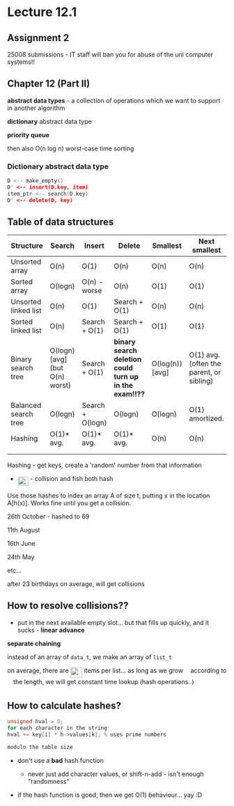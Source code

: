 # Lecture 12.1

## Assignment 2

25008 submissions - IT staff will ban you for abuse of the uni computer systems!!

## Chapter 12 (Part II)

**abstract data types** - a collection of operations which we want to support in another algorithm

**dictionary** abstract data type

**priority queue**

then also O(n log n) worst-case time sorting

### Dictionary abstract data type

```c
D <-- make_empty()
D' <-- insert(D.key, item)
item_ptr <-- search(D.key)
D' <-- delete(D, key)
```

## Table of data structures

| Structure            | Search                         | Insert           | Delete                                                   | Smallest        | Next smallest                            |
| -------------------- | ------------------------------ | ---------------- | -------------------------------------------------------- | --------------- | ---------------------------------------- |
| Unsorted array       | O(n)                           | O(1)             | O(n)                                                     | O(n)            | O(n)                                     |
| Sorted array         | O(logn)                        | O(n) -worse      | O(n)                                                     | O(1)            | O(1)                                     |
| Unsorted linked list | O(n)                           | O(1)             | Search + O(1)                                            | O(n)            | O(n)                                     |
| Sorted linked list   | O(n)                           | Search + O(1)    | Search + O(1)                                            | O(1)            | O(1)                                     |
| Binary search tree   | O(logn) [avg] (but O(n) worst) | Search + O(1)    | **binary search deletion could turn up in the exam!!??** | O(log(n)) [avg] | O(1) avg. (often the parent, or sibling) |
| Balanced search tree | O(logn)                        | Search + O(logn) | O(logn)                                                  | O(logn)         | O(1) amortized.                          |
| Hashing              | O(1)* avg.                     | O(1)* avg.       | O(1)* avg.                                               | O(n)            | O(n)                                     |
|                      |                                |                  |                                                          |                 |                                          |
|                      |                                |                  |                                                          |                 |                                          |

Hashing - get keys, create a 'random' number from that information

- <img src="svgs/e6cb978bb53700bd518a0342acd83024.svg?invert_in_darkmode" align=middle width=24.657628049999992pt height=21.18721440000001pt/> - collision and fish both hash

Use those hashes to index an array A of size t, putting x in the location A[h(x)]. Works fine until you get a collision.

26th October - hashed to 69

11th August

16th June

24th May 

etc...

after 23 birthdays on average, will get collisions

## How to resolve collisions??

- put in the next available empty slot... but that fills up quickly, and it sucks - **linear advance**

**separate chaining**

instead of an array of `data_t`, we make an array of `list_t`

on average, there are <img src="svgs/491adc330d58784014b9485b1bc0a4d1.svg?invert_in_darkmode" align=middle width=27.161455199999992pt height=24.65753399999998pt/> items per list... as long as we grow <img src="svgs/63bb9849783d01d91403bc9a5fea12a2.svg?invert_in_darkmode" align=middle width=9.075367949999992pt height=22.831056599999986pt/> according to <img src="svgs/55a049b8f161ae7cfeb0197d75aff967.svg?invert_in_darkmode" align=middle width=9.86687624999999pt height=14.15524440000002pt/> the length, we will get constant time lookup (hash operations..)

## How to calculate hashes?

```c
unsigned hval = 0;
for each character in the string
hval += key[i] * h->values[k]; % uses prime numbers

modulo the table size
```

- don't use a **bad** hash function
  
  - never just add character values, or shift-n-add - isn't enough "randomness"

- if the hash function is good, then we get O(1) behaviour... yay :D


